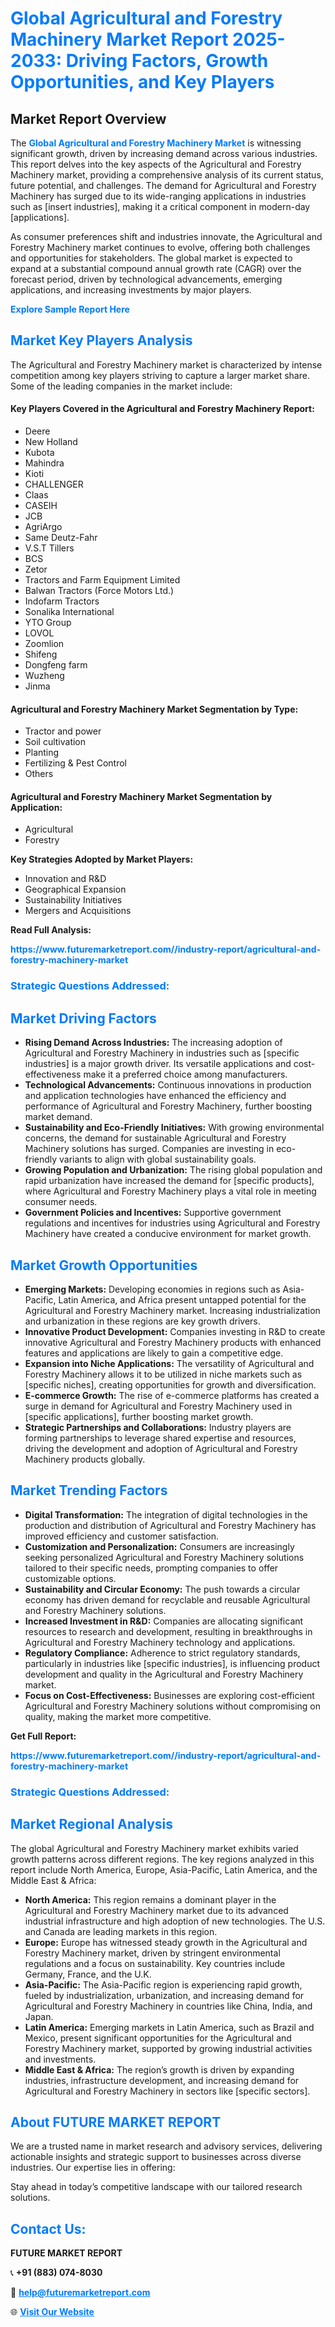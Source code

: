 <h1 style="color: #007BFF;">Global Agricultural and Forestry Machinery Market Report 2025-2033: Driving Factors, Growth Opportunities, and Key Players</h1>

<section id="overview">
<h2>Market Report Overview</h2>
<p>The <a href="https://www.futuremarketreport.com//industry-report/agricultural-and-forestry-machinery-market" style="color: #007BFF; text-decoration: none;"><strong>Global Agricultural and Forestry Machinery Market</strong></a> is witnessing significant growth, driven by increasing demand across various industries. This report delves into the key aspects of the Agricultural and Forestry Machinery market, providing a comprehensive analysis of its current status, future potential, and challenges. The demand for Agricultural and Forestry Machinery has surged due to its wide-ranging applications in industries such as [insert industries], making it a critical component in modern-day [applications].</p>
<p>As consumer preferences shift and industries innovate, the Agricultural and Forestry Machinery market continues to evolve, offering both challenges and opportunities for stakeholders. The global market is expected to expand at a substantial compound annual growth rate (CAGR) over the forecast period, driven by technological advancements, emerging applications, and increasing investments by major players.</p>
</section>

<section id="overview">
<p><a href="https://www.futuremarketreport.com//request-sample/reportId=90633" style="color: #007BFF; text-decoration: none;"><strong>Explore Sample Report Here</strong></a></p>
</section>

<section id="key-players">
<h2 style="color: #007BFF;">Market Key Players Analysis</h2>
<p>The Agricultural and Forestry Machinery market is characterized by intense competition among key players striving to capture a larger market share. Some of the leading companies in the market include:</p>
<h4>Key Players Covered in the Agricultural and Forestry Machinery Report:</h4>
<ul><li>Deere</li><li>New Holland</li><li>Kubota</li><li>Mahindra</li><li>Kioti</li><li>CHALLENGER</li><li>Claas</li><li>CASEIH</li><li>JCB</li><li>AgriArgo</li><li>Same Deutz-Fahr</li><li>V.S.T Tillers</li><li>BCS</li><li>Zetor</li><li>Tractors and Farm Equipment Limited</li><li>Balwan Tractors (Force Motors Ltd.)</li><li>Indofarm Tractors</li><li>Sonalika International</li><li>YTO Group</li><li>LOVOL</li><li>Zoomlion</li><li>Shifeng</li><li>Dongfeng farm</li><li>Wuzheng</li><li>Jinma</li></ul>
<h4>Agricultural and Forestry Machinery Market Segmentation by Type:</h4>
<ul><li>Tractor and power</li><li>Soil cultivation</li><li>Planting</li><li>Fertilizing &amp; Pest Control</li><li>Others</li></ul>

<h4>Agricultural and Forestry Machinery Market Segmentation by Application:</h4>
<ul><li>Agricultural</li><li>Forestry</li></ul>
<p><strong>Key Strategies Adopted by Market Players:</strong></p>
<ul>
<li>Innovation and R&D</li>
<li>Geographical Expansion</li>
<li>Sustainability Initiatives</li>
<li>Mergers and Acquisitions</li>
</ul>
</section>

<section>
<p><strong>Read Full Analysis: </strong></p><a href="https://www.futuremarketreport.com//industry-report/agricultural-and-forestry-machinery-market" style="color: #007BFF; text-decoration: none;"><strong>https://www.futuremarketreport.com//industry-report/agricultural-and-forestry-machinery-market</strong></a>
<h3 style="color: #007BFF;">Strategic Questions Addressed:</h3>
</section>

<section id="driving-factors">
<h2 style="color: #007BFF;">Market Driving Factors</h2>
<ul>
<li><strong>Rising Demand Across Industries:</strong> The increasing adoption of Agricultural and Forestry Machinery in industries such as [specific industries] is a major growth driver. Its versatile applications and cost-effectiveness make it a preferred choice among manufacturers.</li>
<li><strong>Technological Advancements:</strong> Continuous innovations in production and application technologies have enhanced the efficiency and performance of Agricultural and Forestry Machinery, further boosting market demand.</li>
<li><strong>Sustainability and Eco-Friendly Initiatives:</strong> With growing environmental concerns, the demand for sustainable Agricultural and Forestry Machinery solutions has surged. Companies are investing in eco-friendly variants to align with global sustainability goals.</li>
<li><strong>Growing Population and Urbanization:</strong> The rising global population and rapid urbanization have increased the demand for [specific products], where Agricultural and Forestry Machinery plays a vital role in meeting consumer needs.</li>
<li><strong>Government Policies and Incentives:</strong> Supportive government regulations and incentives for industries using Agricultural and Forestry Machinery have created a conducive environment for market growth.</li>
</ul>
</section>

<section id="growth-opportunities">
<h2 style="color: #007BFF;">Market Growth Opportunities</h2>
<ul>
<li><strong>Emerging Markets:</strong> Developing economies in regions such as Asia-Pacific, Latin America, and Africa present untapped potential for the Agricultural and Forestry Machinery market. Increasing industrialization and urbanization in these regions are key growth drivers.</li>
<li><strong>Innovative Product Development:</strong> Companies investing in R&D to create innovative Agricultural and Forestry Machinery products with enhanced features and applications are likely to gain a competitive edge.</li>
<li><strong>Expansion into Niche Applications:</strong> The versatility of Agricultural and Forestry Machinery allows it to be utilized in niche markets such as [specific niches], creating opportunities for growth and diversification.</li>
<li><strong>E-commerce Growth:</strong> The rise of e-commerce platforms has created a surge in demand for Agricultural and Forestry Machinery used in [specific applications], further boosting market growth.</li>
<li><strong>Strategic Partnerships and Collaborations:</strong> Industry players are forming partnerships to leverage shared expertise and resources, driving the development and adoption of Agricultural and Forestry Machinery products globally.</li>
</ul>
</section>

<section id="trending-factors">
<h2 style="color: #007BFF;">Market Trending Factors</h2>
<ul>
<li><strong>Digital Transformation:</strong> The integration of digital technologies in the production and distribution of Agricultural and Forestry Machinery has improved efficiency and customer satisfaction.</li>
<li><strong>Customization and Personalization:</strong> Consumers are increasingly seeking personalized Agricultural and Forestry Machinery solutions tailored to their specific needs, prompting companies to offer customizable options.</li>
<li><strong>Sustainability and Circular Economy:</strong> The push towards a circular economy has driven demand for recyclable and reusable Agricultural and Forestry Machinery solutions.</li>
<li><strong>Increased Investment in R&D:</strong> Companies are allocating significant resources to research and development, resulting in breakthroughs in Agricultural and Forestry Machinery technology and applications.</li>
<li><strong>Regulatory Compliance:</strong> Adherence to strict regulatory standards, particularly in industries like [specific industries], is influencing product development and quality in the Agricultural and Forestry Machinery market.</li>
<li><strong>Focus on Cost-Effectiveness:</strong> Businesses are exploring cost-efficient Agricultural and Forestry Machinery solutions without compromising on quality, making the market more competitive.</li>
</ul>
</section>

<section>
<p><strong>Get Full Report: </strong></p><a href="https://www.futuremarketreport.com//industry-report/agricultural-and-forestry-machinery-market" style="color: #007BFF; text-decoration: none;"><strong>https://www.futuremarketreport.com//industry-report/agricultural-and-forestry-machinery-market</strong></a>
<h3 style="color: #007BFF;">Strategic Questions Addressed:</h3>
</section>


<section id="regional-analysis">
<h2 style="color: #007BFF;">Market Regional Analysis</h2>
<p>The global Agricultural and Forestry Machinery market exhibits varied growth patterns across different regions. The key regions analyzed in this report include North America, Europe, Asia-Pacific, Latin America, and the Middle East & Africa:</p>
<ul>
<li><strong>North America:</strong> This region remains a dominant player in the Agricultural and Forestry Machinery market due to its advanced industrial infrastructure and high adoption of new technologies. The U.S. and Canada are leading markets in this region.</li>
<li><strong>Europe:</strong> Europe has witnessed steady growth in the Agricultural and Forestry Machinery market, driven by stringent environmental regulations and a focus on sustainability. Key countries include Germany, France, and the U.K.</li>
<li><strong>Asia-Pacific:</strong> The Asia-Pacific region is experiencing rapid growth, fueled by industrialization, urbanization, and increasing demand for Agricultural and Forestry Machinery in countries like China, India, and Japan.</li>
<li><strong>Latin America:</strong> Emerging markets in Latin America, such as Brazil and Mexico, present significant opportunities for the Agricultural and Forestry Machinery market, supported by growing industrial activities and investments.</li>
<li><strong>Middle East & Africa:</strong> The region’s growth is driven by expanding industries, infrastructure development, and increasing demand for Agricultural and Forestry Machinery in sectors like [specific sectors].</li>
</ul>
</section>

<footer>
<h2 style="color: #007BFF;">About FUTURE MARKET REPORT</h2>
<p>We are a trusted name in market research and advisory services, delivering actionable insights and strategic support to businesses across diverse industries. Our expertise lies in offering:</p>

<p>Stay ahead in today’s competitive landscape with our tailored research solutions.</p>

<h2 style="color: #007BFF;">Contact Us:</h2>
<p><strong>FUTURE MARKET REPORT</strong></p>
<p>📞 <strong>+91 (883) 074-8030</strong></p>
<p>📧 <strong><a href="mailto:help@futuremarketreport.com" style="color: #007BFF;">help@futuremarketreport.com</a></strong></p>
<p>🌐 <strong><a href="https://www.futuremarketreport.com/" style="color: #007BFF;">Visit Our Website</a></strong></p>
</footer>